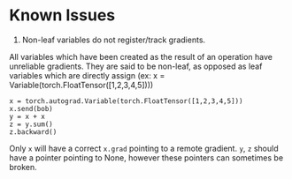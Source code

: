 # Known Issues

1. Non-leaf variables do not register/track gradients.

All variables which have been created as the result of an operation have unreliable gradients. They are said to be non-leaf, as opposed as leaf variables which are directly assign \(ex: x = Variable\(torch.FloatTensor\(\[1,2,3,4,5\]\)\)\)

```text
x = torch.autograd.Variable(torch.FloatTensor([1,2,3,4,5]))
x.send(bob)
y = x + x
z = y.sum()
z.backward()
```

Only `x` will have a correct `x.grad` pointing to a remote gradient. `y`, `z` should have a pointer pointing to None, however these pointers can sometimes be broken.

